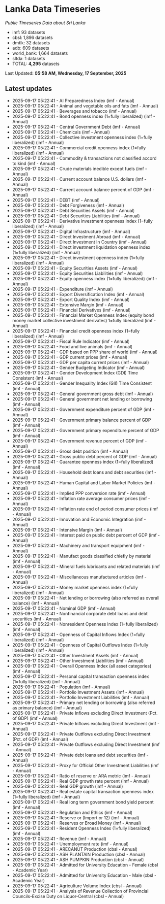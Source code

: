 # Lanka Data Timeseries
*Public Timeseries Data about Sri Lanka*

* imf: 93 datasets
* cbsl: 1,896 datasets
* dmtlk: 32 datasets
* adb: 609 datasets
* world_bank: 1,664 datasets
* sltda: 1 datasets
* TOTAL: **4,295** datasets

Last Updated: **05:58 AM, Wednesday, 17 September, 2025**

## Latest updates

* 2025-09-17 05:22:41 - AI Preparedness Index (imf - Annual)
* 2025-09-17 05:22:41 - Animal and vegetable oils and fats (imf - Annual)
* 2025-09-17 05:22:41 - Beverages and tobacco (imf - Annual)
* 2025-09-17 05:22:41 - Bond openness index (1=fully liberalized) (imf - Annual)
* 2025-09-17 05:22:41 - Central Government Debt (imf - Annual)
* 2025-09-17 05:22:41 - Chemicals (imf - Annual)
* 2025-09-17 05:22:41 - Collective investment openness index (1=fully liberalized) (imf - Annual)
* 2025-09-17 05:22:41 - Commercial credit openness index (1=fully liberalized) (imf - Annual)
* 2025-09-17 05:22:41 - Commodity & transactions not classified accord to kind (imf - Annual)
* 2025-09-17 05:22:41 - Crude materials inedible except fuels (imf - Annual)
* 2025-09-17 05:22:41 - Current account balance U.S. dollars (imf - Annual)
* 2025-09-17 05:22:41 - Current account balance percent of GDP (imf - Annual)
* 2025-09-17 05:22:41 - DEBT (imf - Annual)
* 2025-09-17 05:22:41 - Debt Forgiveness (imf - Annual)
* 2025-09-17 05:22:41 - Debt Securities Assets (imf - Annual)
* 2025-09-17 05:22:41 - Debt Securities Liabilities (imf - Annual)
* 2025-09-17 05:22:41 - Derivative investment openness index (1=fully liberalized) (imf - Annual)
* 2025-09-17 05:22:41 - Digital Infrastructure (imf - Annual)
* 2025-09-17 05:22:41 - Direct Investment Abroad (imf - Annual)
* 2025-09-17 05:22:41 - Direct Investment In Country (imf - Annual)
* 2025-09-17 05:22:41 - Direct investment liquidation openness index (1=fully liberalized) (imf - Annual)
* 2025-09-17 05:22:41 - Direct investment openness index (1=fully liberalized) (imf - Annual)
* 2025-09-17 05:22:41 - Equity Securities Assets (imf - Annual)
* 2025-09-17 05:22:41 - Equity Securities Liabilities (imf - Annual)
* 2025-09-17 05:22:41 - Equity openness index (1=fully liberalized) (imf - Annual)
* 2025-09-17 05:22:41 - Expenditure (imf - Annual)
* 2025-09-17 05:22:41 - Export Diversification Index (imf - Annual)
* 2025-09-17 05:22:41 - Export Quality Index (imf - Annual)
* 2025-09-17 05:22:41 - Extensive Margin (imf - Annual)
* 2025-09-17 05:22:41 - Financial Derivatives (imf - Annual)
* 2025-09-17 05:22:41 - Financial Market Openness Index (equity bond money market collective investment derivates) 1=fully liberalized (imf - Annual)
* 2025-09-17 05:22:41 - Financial credit openness index (1=fully liberalized) (imf - Annual)
* 2025-09-17 05:22:41 - Fiscal Rule Indicator (imf - Annual)
* 2025-09-17 05:22:41 - Food and live animals (imf - Annual)
* 2025-09-17 05:22:41 - GDP based on PPP share of world (imf - Annual)
* 2025-09-17 05:22:41 - GDP current prices (imf - Annual)
* 2025-09-17 05:22:41 - GDP per capita current prices (imf - Annual)
* 2025-09-17 05:22:41 - Gender Budgeting Indicator (imf - Annual)
* 2025-09-17 05:22:41 - Gender Development Index (GDI) Time Consistent (imf - Annual)
* 2025-09-17 05:22:41 - Gender Inequality Index (GII) Time Consistent (imf - Annual)
* 2025-09-17 05:22:41 - General government gross debt (imf - Annual)
* 2025-09-17 05:22:41 - General government net lending or borrowing (imf - Annual)
* 2025-09-17 05:22:41 - Government expenditure percent of GDP (imf - Annual)
* 2025-09-17 05:22:41 - Government primary balance percent of GDP (imf - Annual)
* 2025-09-17 05:22:41 - Government primary expenditure percent of GDP (imf - Annual)
* 2025-09-17 05:22:41 - Government revenue percent of GDP (imf - Annual)
* 2025-09-17 05:22:41 - Gross debt position (imf - Annual)
* 2025-09-17 05:22:41 - Gross public debt percent of GDP (imf - Annual)
* 2025-09-17 05:22:41 - Guarantee openness index (1=fully liberalized) (imf - Annual)
* 2025-09-17 05:22:41 - Household debt loans and debt securities (imf - Annual)
* 2025-09-17 05:22:41 - Human Capital and Labor Market Policies (imf - Annual)
* 2025-09-17 05:22:41 - Implied PPP conversion rate (imf - Annual)
* 2025-09-17 05:22:41 - Inflation rate average consumer prices (imf - Annual)
* 2025-09-17 05:22:41 - Inflation rate end of period consumer prices (imf - Annual)
* 2025-09-17 05:22:41 - Innovation and Economic Integration (imf - Annual)
* 2025-09-17 05:22:41 - Intensive Margin (imf - Annual)
* 2025-09-17 05:22:41 - Interest paid on public debt percent of GDP (imf - Annual)
* 2025-09-17 05:22:41 - Machinery and transport equipment (imf - Annual)
* 2025-09-17 05:22:41 - Manufact goods classified chiefly by material (imf - Annual)
* 2025-09-17 05:22:41 - Mineral fuels lubricants and related materials (imf - Annual)
* 2025-09-17 05:22:41 - Miscellaneous manufactured articles (imf - Annual)
* 2025-09-17 05:22:41 - Money market openness index (1=fully liberalized) (imf - Annual)
* 2025-09-17 05:22:41 - Net lending or borrowing (also referred as overall balance) (imf - Annual)
* 2025-09-17 05:22:41 - Nominal GDP (imf - Annual)
* 2025-09-17 05:22:41 - Nonfinancial corporate debt loans and debt securities (imf - Annual)
* 2025-09-17 05:22:41 - Nonresident Openness Index (1=fully liberalized) (imf - Annual)
* 2025-09-17 05:22:41 - Openness of Capital Inflows Index (1=fully liberalized) (imf - Annual)
* 2025-09-17 05:22:41 - Openness of Capital Outflows Index (1=fully liberalized) (imf - Annual)
* 2025-09-17 05:22:41 - Other Investment Assets (imf - Annual)
* 2025-09-17 05:22:41 - Other Investment Liabilities (imf - Annual)
* 2025-09-17 05:22:41 - Overall Openness Index (all asset categories) (imf - Annual)
* 2025-09-17 05:22:41 - Personal capital transaction openness index (1=fully liberalized) (imf - Annual)
* 2025-09-17 05:22:41 - Population (imf - Annual)
* 2025-09-17 05:22:41 - Portfolio Investment Assets (imf - Annual)
* 2025-09-17 05:22:41 - Portfolio Investment Liabilities (imf - Annual)
* 2025-09-17 05:22:41 - Primary net lending or borrowing (also referred as primary balance) (imf - Annual)
* 2025-09-17 05:22:41 - Private Inflows excluding Direct Investment (Pct. of GDP) (imf - Annual)
* 2025-09-17 05:22:41 - Private Inflows excluding Direct Investment (imf - Annual)
* 2025-09-17 05:22:41 - Private Outflows excluding Direct Investment (Pct. of GDP) (imf - Annual)
* 2025-09-17 05:22:41 - Private Outflows excluding Direct Investment (imf - Annual)
* 2025-09-17 05:22:41 - Private debt loans and debt securities (imf - Annual)
* 2025-09-17 05:22:41 - Proxy for Official Other Investment Liabilities (imf - Annual)
* 2025-09-17 05:22:41 - Ratio of reserve or ARA metric (imf - Annual)
* 2025-09-17 05:22:41 - Real GDP growth rate percent (imf - Annual)
* 2025-09-17 05:22:41 - Real GDP growth (imf - Annual)
* 2025-09-17 05:22:41 - Real estate capital transaction openness index (1=fully liberalized) (imf - Annual)
* 2025-09-17 05:22:41 - Real long term government bond yield percent (imf - Annual)
* 2025-09-17 05:22:41 - Regulation and Ethics (imf - Annual)
* 2025-09-17 05:22:41 - Reserve or (Import or 12) (imf - Annual)
* 2025-09-17 05:22:41 - Reserves or Broad Money (imf - Annual)
* 2025-09-17 05:22:41 - Resident Openness Index (1=fully liberalized) (imf - Annual)
* 2025-09-17 05:22:41 - Revenue (imf - Annual)
* 2025-09-17 05:22:41 - Unemployment rate (imf - Annual)
* 2025-09-17 05:22:41 - ARECANUT Production (cbsl - Annual)
* 2025-09-17 05:22:41 - ASH PLANTAIN Production (cbsl - Annual)
* 2025-09-17 05:22:41 - ASH PUMPKIN Production (cbsl - Annual)
* 2025-09-17 05:22:41 - Admitted for University Education - Female (cbsl - Academic Year)
* 2025-09-17 05:22:41 - Admitted for University Education - Male (cbsl - Academic Year)
* 2025-09-17 05:22:41 - Agriculture Volume Index (cbsl - Annual)
* 2025-09-17 05:22:41 - Analysis of Revenue Collection of Provincial Councils-Excise Duty on Liquor-Central (cbsl - Annual)